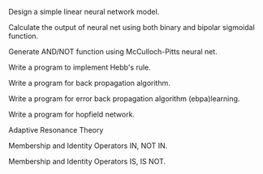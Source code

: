 Design a simple linear neural network model.


Calculate the output of neural net using both binary and bipolar sigmoidal function.


Generate AND/NOT function using McCulloch-Pitts neural net.


Write a program to implement Hebb's rule.


Write a program for back propagation algorithm.


Write a program for error back propagation algorithm (ebpa)learning.


Write a program for hopfield network.


Adaptive Resonance Theory


Membership and Identity Operators IN, NOT IN.


Membership and Identity Operators IS, IS NOT.
